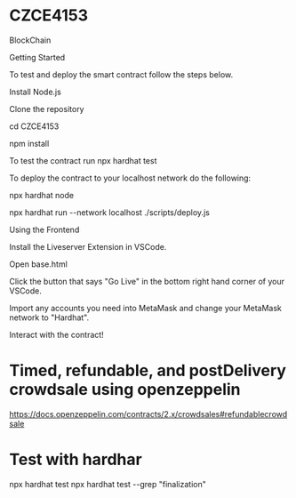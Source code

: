 # CZCE4153

BlockChain

Getting Started

To test and deploy the smart contract follow the steps below.

Install Node.js

Clone the repository

cd CZCE4153

npm install

To test the contract run npx hardhat test

To deploy the contract to your localhost network do the following:

npx hardhat node

npx hardhat run --network localhost ./scripts/deploy.js

Using the Frontend

Install the Liveserver Extension in VSCode.

Open base.html

Click the button that says "Go Live" in the bottom right hand corner of your VSCode.

Import any accounts you need into MetaMask and change your MetaMask network to "Hardhat".

Interact with the contract!


# Timed, refundable, and postDelivery crowdsale using openzeppelin
https://docs.openzeppelin.com/contracts/2.x/crowdsales#refundablecrowdsale


# Test with hardhar
npx hardhat test
npx hardhat test --grep "finalization"